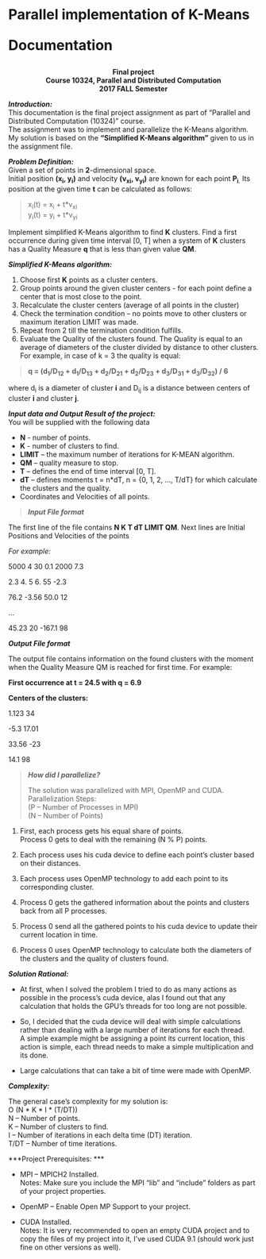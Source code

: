 <h1>Parallel implementation of K-Means

Documentation</h1>

<p align="center">
    <b>Final project</br>
Course 10324, Parallel and Distributed Computation</br>
2017 FALL Semester</b></br></p>


***Introduction:***  
This documentation is the final project assignment as part of “Parallel and Distributed Computation (10324)” course.  
The assignment was to implement and parallelize the K-Means algorithm.  
My solution is based on the **“Simplified K-Means algorithm”** given to us in the assignment file.


***Problem Definition:***  
Given a set of points in **2**-dimensional space.  
Initial position **(x<sub>i</sub>, y<sub>i</sub>)** and velocity **(v<sub>xi</sub>, v<sub>yi</sub>)** are known for each point **P<sub>i</sub>**<sub>.</sub> Its position at the given time **t** can be calculated as follows:  


> x<sub>i</sub>(t) = x<sub>i</sub> + t\*v<sub>xi</sub>  
y<sub>i</sub>(t) = y<sub>i</sub> + t\*v<sub>yi</sub>

Implement simplified K-Means algorithm to find **K** clusters. Find a first occurrence during given time interval \[0, T\] when a system of **K** clusters has a Quality Measure **q** that is less than given value **QM**.


***Simplified K-Means algorithm:***  
1.  Choose first **K** points as a cluster centers.
2.  Group points around the given cluster centers - for each point
    define a center that is most close to the point.
3.  Recalculate the cluster centers (average of all points in
    the cluster)
4.  Check the termination condition – no points move to other clusters
    or maximum iteration LIMIT was made.
5.  Repeat from 2 till the termination condition fulfills.
6.  Evaluate the Quality of the clusters found. The Quality is equal to
    an average of diameters of the cluster divided by distance to
    other clusters. For example, in case of k = 3 the quality is equal:  
> **q = (d<sub>1</sub>/D<sub>12</sub> + d<sub>1</sub>/D<sub>13</sub> + d<sub>2</sub>/D<sub>21</sub> + d<sub>2</sub>/D<sub>23</sub> + d<sub>3</sub>/D<sub>31</sub> + d<sub>3</sub>/D<sub>32</sub>) / 6**  

where d<sub>i</sub> is a diameter of cluster **i** and D<sub>ij</sub> is a distance between centers of cluster **i** and cluster **j**.


***Input data and Output Result of the project:***  
You will be supplied with the following data  
-   **N** - number of points.
-   **K** - number of clusters to find.
-   **LIMIT** – the maximum number of iterations for K-MEAN algorithm.
-   **QM** – quality measure to stop.
-   **T** – defines the end of time interval \[0, T\].
-   **dT** – defines moments t = n\*dT, n = {0, 1, 2, …, T/dT} for which
    calculate the clusters and the quality.
-   Coordinates and Velocities of all points.

> <span id="_Hlk509228352" class="anchor"></span>***Input File format***

The first line of the file contains **N K T dT LIMIT QM**. Next lines
are Initial Positions and Velocities of the points

*For example:*

5000 4 30 0.1 2000 7.3

2.3 4. 5 6. 55 -2.3

76.2 -3.56 50.0 12

…

45.23 20 -167.1 98

***Output File format***

The output file contains information on the found clusters with the
moment when the Quality Measure QM is reached for first time. For
example:

**First occurrence at t = 24.5 with q = 6.9**

**Centers of the clusters:**

1.123 34

-5.3 17.01

33.56 -23

14.1 98

> ***How did I parallelize?***
>
> The solution was parallelized with MPI, OpenMP and CUDA.  
> Parallelization Steps:  
> (P – Number of Processes in MPI)  
> (N – Number of Points)

1.  First, each process gets his equal share of points.  
    Process 0 gets to deal with the remaining (N % P) points.

2.  Each process uses his cuda device to define each point’s cluster
    based on their distances.

3.  Each process uses OpenMP technology to add each point to its
    corresponding cluster.

4.  Process 0 gets the gathered information about the points and
    clusters back from all P processes.

5.  Process 0 send all the gathered points to his cuda device to update
    their current location in time.

6.  Process 0 uses OpenMP technology to calculate both the diameters of
    the clusters and the quality of clusters found.

***Solution Rational:***

-   At first, when I solved the problem I tried to do as many actions as
    possible in the process’s cuda device, alas I found out that any
    calculation that holds the GPU’s threads for too long are
    not possible.

-   So, I decided that the cuda device will deal with simple
    calculations rather than dealing with a large number of iterations
    for each thread.  
    A simple example might be assigning a point its current location,
    this action is simple, each thread needs to make a simple
    multiplication and its done.

-   Large calculations that can take a bit of time were made
    with OpenMP.

***Complexity:***

The general case’s complexity for my solution is:  
O (N \* K \* I \* (T/DT))  
N – Number of points.  
K – Number of clusters to find.  
I – Number of iterations in each delta time (DT) iteration.  
T/DT – Number of time iterations.

***Project Prerequisites: ***

-   MPI – MPICH2 Installed.  
    Notes: Make sure you include the MPI “lib” and “include” folders as
    part of your project properties.

-   OpenMP – Enable Open MP Support to your project.

-   CUDA Installed.  
    Notes: It is very recommended to open an empty CUDA project and to
    copy the files of my project into it, I’ve used CUDA 9.1 (should
    work just fine on other versions as well).

